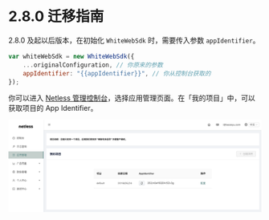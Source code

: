 # 2.8.0 迁移指南

2.8.0 及起以后版本，在初始化 `WhiteWebSdk` 时，需要传入参数 `appIdentifier`。

```javascript
var whiteWebSdk = new WhiteWebSdk({
    ...originalConfiguration, // 你原来的参数
    appIdentifier: "{{appIdentifier}}", // 你从控制台获取的
});
```

你可以进入 [Netless 管理控制台](https://console.netless.link/)，选择应用管理页面。在「我的项目」中，可以获取项目的 App Identifier。

![&#x4ECE;&#x7BA1;&#x7406;&#x63A7;&#x5236;&#x53F0;&#x83B7;&#x53D6; App Identifier](../.gitbook/assets/app-identifier-example.png)



